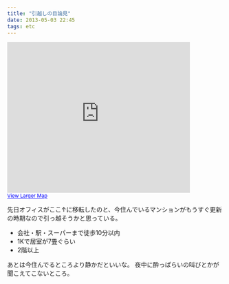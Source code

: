 ```yaml
---
title: "引越しの目論見"
date: 2013-05-03 22:45
tags: etc
---
```


<iframe width="425" height="350" frameborder="0" scrolling="no" marginheight="0" marginwidth="0" src="https://maps.google.co.jp/maps?f=d&amp;source=s_d&amp;saddr=T%C5%8Dky%C5%8D-to,+Shibuya-ku,+Shibuya,+%EF%BC%93%E4%B8%81%E7%9B%AE%EF%BC%91%EF%BC%97&amp;daddr=&amp;hl=en&amp;geocode=FWYUIAId4rdTCClf4m19WYsYYDE9pVl9Vutemg&amp;sll=39.692337,140.34416&amp;sspn=2.88688,4.559326&amp;gl=jp&amp;brcurrent=3,0x60188b5bc0620bf5:0xaa0e3a1086a3617,0&amp;ttype=now&amp;noexp=0&amp;noal=0&amp;sort=def&amp;mra=ls&amp;ie=UTF8&amp;t=m&amp;start=0&amp;ll=35.657104,139.704423&amp;spn=0.006102,0.00912&amp;z=16&amp;output=embed"></iframe><br /><small><a href="https://maps.google.co.jp/maps?f=d&amp;source=embed&amp;saddr=T%C5%8Dky%C5%8D-to,+Shibuya-ku,+Shibuya,+%EF%BC%93%E4%B8%81%E7%9B%AE%EF%BC%91%EF%BC%97&amp;daddr=&amp;hl=en&amp;geocode=FWYUIAId4rdTCClf4m19WYsYYDE9pVl9Vutemg&amp;sll=39.692337,140.34416&amp;sspn=2.88688,4.559326&amp;gl=jp&amp;brcurrent=3,0x60188b5bc0620bf5:0xaa0e3a1086a3617,0&amp;ttype=now&amp;noexp=0&amp;noal=0&amp;sort=def&amp;mra=ls&amp;ie=UTF8&amp;t=m&amp;start=0&amp;ll=35.657104,139.704423&amp;spn=0.006102,0.00912&amp;z=16" style="color:#0000FF;text-align:left">View Larger Map</a></small>


先日オフィスがここ↑に移転したのと、今住んでいるマンションがもうすぐ更新の時期なので引っ越そうかと思っている。

- 会社・駅・スーパーまで徒歩10分以内
- 1Kで居室が7畳ぐらい
- 2階以上

あとは今住んでるところより静かだといいな。
夜中に酔っぱらいの叫びとかが聞こえてこないところ。